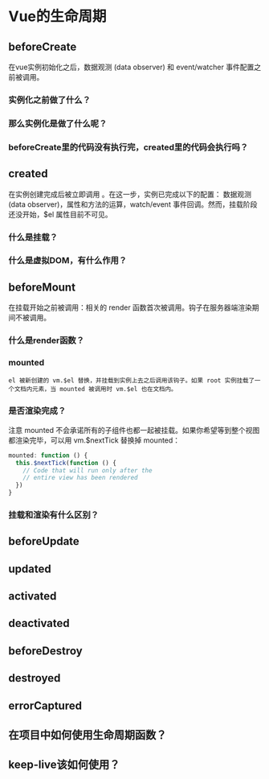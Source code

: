 # Vue的生命周期
## beforeCreate
在vue实例初始化之后，数据观测 (data observer) 和 event/watcher 事件配置之前被调用。
### 实例化之前做了什么？

### 那么实例化是做了什么呢？

### beforeCreate里的代码没有执行完，created里的代码会执行吗？

## created
在实例创建完成后被立即调用	。在这一步，实例已完成以下的配置：
数据观测 (data observer)，属性和方法的运算，watch/event 事件回调。然而，挂载阶段还没开始，$el 属性目前不可见。

### 什么是挂载？
### 什么是虚拟DOM，有什么作用？

## beforeMount
在挂载开始之前被调用：相关的 render 函数首次被调用。钩子在服务器端渲染期间不被调用。
### 什么是render函数？
### mounted
```
el 被新创建的 vm.$el 替换，并挂载到实例上去之后调用该钩子。如果 root 实例挂载了一个文档内元素，当 mounted 被调用时 vm.$el 也在文档内。
```
### 是否渲染完成？
注意 mounted 不会承诺所有的子组件也都一起被挂载。如果你希望等到整个视图都渲染完毕，可以用 vm.$nextTick 替换掉 mounted：
```js
mounted: function () {
  this.$nextTick(function () {
    // Code that will run only after the
    // entire view has been rendered
  })
}
```
### 挂载和渲染有什么区别？
## beforeUpdate
## updated
## activated
## deactivated
## beforeDestroy
## destroyed
## errorCaptured

## 在项目中如何使用生命周期函数？

## keep-live该如何使用？